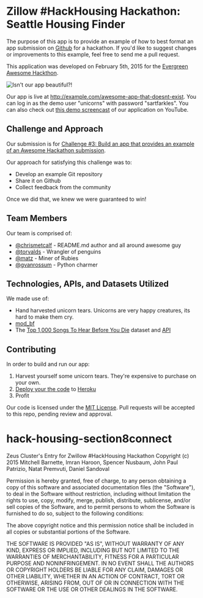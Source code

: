 # Zillow #HackHousing Hackathon: Seattle Housing Finder

The purpose of this app is to provide an example of how to best format an app submission on [Github](http://github.com) for a hackathon. If you'd like to suggest changes or improvements to this example, feel free to send me a pull request.

This application was developed on February 5th, 2015 for the [Evergreen Awesome Hackthon](http://example.com/this-goes-nowhere).

![Isn't our app beautiful?!](screenshot.jpg)

Our app is live at http://example.com/awesome-app-that-doesnt-exist. You can log in as the demo user "unicorns" with password "sartfarkles". You can also check out [this demo screencast](https://www.youtube.com/watch?v=dQw4w9WgXcQ) of our application on YouTube.

## Challenge and Approach

Our submission is for [Challenge #3: Build an app that provides an example of an Awesome Hackathon submission](http://example.com/this-also-goes-nowhere).

Our approach for satisfying this challenge was to:

- Develop an example Git repository
- Share it on Github
- Collect feedback from the community

Once we did that, we knew we were guaranteed to win!

## Team Members

Our team is comprised of:

- [@chrismetcalf](http://github.com/chrismetcalf) - README.md author and all around awesome guy
- [@torvalds](http://github.com/torvalds) - Wrangler of penguins
- [@matz](http://github.com/matz) - Miner of Rubies
- [@gvanrossum](http://github.com/gvanrossum) - Python charmer

## Technologies, APIs, and Datasets Utilized

We made use of:

- Hand harvested unicorn tears. Unicorns are very happy creatures, its hard to make them cry.
- [mod_bf](http://modbf.sourceforge.net/)
- The [Top 1,000 Songs To Hear Before You Die](https://opendata.socrata.com/Fun/Top-1-000-Songs-To-Hear-Before-You-Die/ed74-c6ni) dataset and [API](http://dev.socrata.com/foundry/#/opendata.socrata.com/ed74-c6ni)

## Contributing

In order to build and run our app:

1. Harvest yourself some unicorn tears. They're expensive to purchase on your own.
2. [Deploy your the code](https://github.com/masylum/Brainfuck-on-Rails) to [Heroku](http://heroku.com)
3. Profit

Our code is licensed under the [MIT License](LICENSE.md). Pull requests will be accepted to this repo, pending review and approval.

# hack-housing-section8connect
Zeus Cluster's Entry for Zwillow #HackHousing Hackathon
Copyright (c) 2015 Mitchell Barnette, Imran Haroon, Spencer Nusbaum, John Paul Patrizio, Natat Premvuti, Daniel Sandoval

Permission is hereby granted, free of charge, to any person obtaining a copy of this software and associated documentation files (the "Software"), to deal in the Software without restriction, including without limitation the rights to use, copy, modify, merge, publish, distribute, sublicense, and/or sell copies of the Software, and to permit persons to whom the Software is furnished to do so, subject to the following conditions:

The above copyright notice and this permission notice shall be included in all copies or substantial portions of the Software.

THE SOFTWARE IS PROVIDED "AS IS", WITHOUT WARRANTY OF ANY KIND, EXPRESS OR IMPLIED, INCLUDING BUT NOT LIMITED TO THE WARRANTIES OF MERCHANTABILITY, FITNESS FOR A PARTICULAR PURPOSE AND NONINFRINGEMENT. IN NO EVENT SHALL THE AUTHORS OR COPYRIGHT HOLDERS BE LIABLE FOR ANY CLAIM, DAMAGES OR OTHER LIABILITY, WHETHER IN AN ACTION OF CONTRACT, TORT OR OTHERWISE, ARISING FROM, OUT OF OR IN CONNECTION WITH THE SOFTWARE OR THE USE OR OTHER DEALINGS IN THE SOFTWARE.
